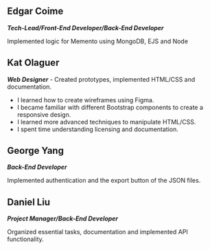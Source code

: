 ## Edgar Coime
**_Tech-Lead/Front-End Developer/Back-End Developer_**

Implemented logic for Memento using MongoDB, EJS and Node


## Kat Olaguer
**_Web Designer_** - Created prototypes, implemented HTML/CSS and documentation.

* I learned how to create wireframes using Figma.
* I became familiar with different Bootstrap components to create a responsive design.
* I learned more advanced techniques to manipulate HTML/CSS.
* I spent time understanding licensing and documentation.


## George Yang
**_Back-End Developer_**

Implemented authentication and the export button of the JSON files.


## Daniel Liu
**_Project Manager/Back-End Developer_**

Organized essential tasks, documentation and implemented API functionality.
